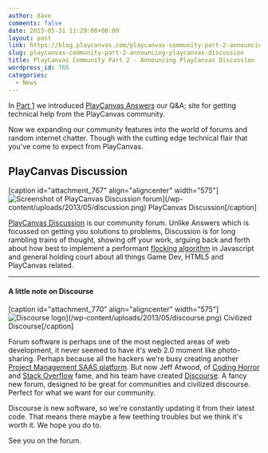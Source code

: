 ```yaml
---
author: dave
comments: false
date: 2013-05-31 11:29:00+00:00
layout: post
link: https://blog.playcanvas.com/playcanvas-community-part-2-announcing-playcanvas-discussion/
slug: playcanvas-community-part-2-announcing-playcanvas-discussion
title: PlayCanvas Community Part 2 - Announcing PlayCanvas Discussion
wordpress_id: 765
categories:
  - News
---
```


In [Part 1](https://playcanvas.com/announcing-playcanvas-answers/) we introduced [PlayCanvas Answers](http://answers.playcanvas.com) our Q&A; site for getting technical help from the PlayCanvas community.

Now we expanding our community features into the world of forums and random internet chatter. Though with the cutting edge technical flair that you've come to expect from PlayCanvas.

## PlayCanvas Discussion

[caption id="attachment_767" align="aligncenter" width="575"]![Screenshot of PlayCanvas Discussion forum](/wp-content/uploads/2013/05/discussion.png)](/wp-content/uploads/2013/05/discussion.png) PlayCanvas Discussion[/caption]

[PlayCanvas Discussion](https://forum.playcanvas.com) is our community forum. Unlike Answers which is focussed on getting you solutions to problems, Discussion is for long rambling trains of thought, showing off your work, arguing back and forth about how best to implement a performant [flocking algorithm](https://forum.playcanvas.com/t/not-a-game-not-for-the-fishing-jam/25) in Javascript and general holding court about all things Game Dev, HTML5 and PlayCanvas related.

---

#### A little note on Discourse

[caption id="attachment_770" align="aligncenter" width="575"]![Discourse logo](/wp-content/uploads/2013/05/discourse.png)](/wp-content/uploads/2013/05/discourse.png) Civilized Discourse[/caption]

Forum software is perhaps one of the most neglected areas of web development, it never seemed to have it's web 2.0 moment like photo-sharing. Perhaps because all the hackers we're busy creating another [Project Management SAAS platform](http://en.wikipedia.org/wiki/Comparison_of_project_management_software). But now Jeff Atwood, of [Coding Horror](http://codinghorror.com) and [Stack Overflow](http://stackoverflow.com) fame, and his team have created [Discourse](http://discourse.org/). A fancy new forum, designed to be great for communities and civilized discourse. Perfect for what we want for our community.

Discourse is new software, so we're constantly updating it from their latest code. That means there maybe a few teething troubles but we think it's worth it. We hope you do to.

See you on the forum.

